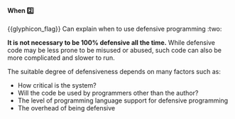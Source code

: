 <div id="title">

#### When :two:

</div>
<span id="outcomes">{{glyphicon_flag}} Can explain when to use defensive programming :two:</span>

<div id="body">

**It is not necessary to be 100% defensive all the time.** While defensive code may be less prone to be misused or abused, such code can also be more complicated and slower to run.

The suitable degree of defensiveness depends on many factors such as:

* How critical is the system?
* Will the code be used by programmers other than the author?
* The level of programming language support for defensive programming
* The overhead of being defensive

</div>

<div id="extras">

<include src="exercises.md" />

</div>